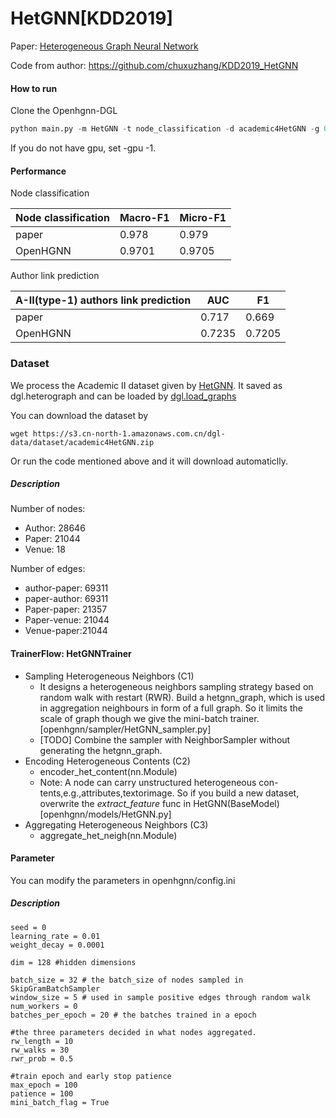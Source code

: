 # HetGNN[KDD2019]

Paper: [Heterogeneous Graph Neural Network](https://dl.acm.org/doi/abs/10.1145/3292500.3330961)

Code from author: https://github.com/chuxuzhang/KDD2019_HetGNN

#### How to run

Clone the Openhgnn-DGL

```python
python main.py -m HetGNN -t node_classification -d academic4HetGNN -g 0
```

If you do not have gpu, set -gpu -1.

#### Performance

Node classification 

| Node classification | Macro-F1 | Micro-F1 |
| ------------------- | -------- | -------- |
| paper               | 0.978    | 0.979    |
| OpenHGNN            | 0.9701   | 0.9705   |

Author link prediction

| A-II(type-1) authors link prediction | AUC    | F1     |
| ------------------------------------ | ------ | ------ |
| paper                                | 0.717  | 0.669  |
| OpenHGNN                             | 0.7235 | 0.7205 |

### Dataset

We process the Academic II dataset given by [HetGNN](https://github.com/chuxuzhang/KDD2019_HetGNN/tree/master/data/academic). It saved as dgl.heterograph and can be loaded by [dgl.load_graphs](https://docs.dgl.ai/en/latest/generated/dgl.load_graphs.html)

You can download the dataset by

```
wget https://s3.cn-north-1.amazonaws.com.cn/dgl-data/dataset/academic4HetGNN.zip
```

Or run the code mentioned above and it will download automaticlly.

##### Description

Number of nodes:

- Author: 28646
- Paper: 21044
- Venue: 18

Number of edges:

- author-paper: 69311
- paper-author: 69311
- Paper-paper: 21357
- Paper-venue: 21044
- Venue-paper:21044

#### TrainerFlow: HetGNNTrainer

- Sampling Heterogeneous Neighbors (C1)
  - It designs a heterogeneous neighbors sampling strategy based on random walk with restart (RWR). Build a hetgnn_graph, which is used in aggregation neighbours in form of a full graph. So it limits the scale of graph though we give the mini-batch trainer. [openhgnn/sampler/HetGNN_sampler.py]
  - [TODO] Combine the sampler with NeighborSampler without generating the hetgnn_graph.
- Encoding Heterogeneous Contents (C2)
  - encoder_het_content(nn.Module)
  - Note: A node can carry unstructured heterogeneous con- tents,e.g.,attributes,textorimage. So if you build a new dataset, overwrite the *extract_feature* func in HetGNN(BaseModel) [openhgnn/models/HetGNN.py]
- Aggregating Heterogeneous Neighbors (C3)
  - aggregate_het_neigh(nn.Module)

#### Parameter

You can modify the parameters in openhgnn/config.ini

##### Description

```
seed = 0
learning_rate = 0.01
weight_decay = 0.0001

dim = 128 #hidden dimensions

batch_size = 32 # the batch_size of nodes sampled in SkipGramBatchSampler
window_size = 5 # used in sample positive edges through random walk
num_workers = 0
batches_per_epoch = 20 # the batches trained in a epoch

#the three parameters decided in what nodes aggregated.
rw_length = 10
rw_walks = 30
rwr_prob = 0.5

#train epoch and early stop patience
max_epoch = 100
patience = 100
mini_batch_flag = True
```

